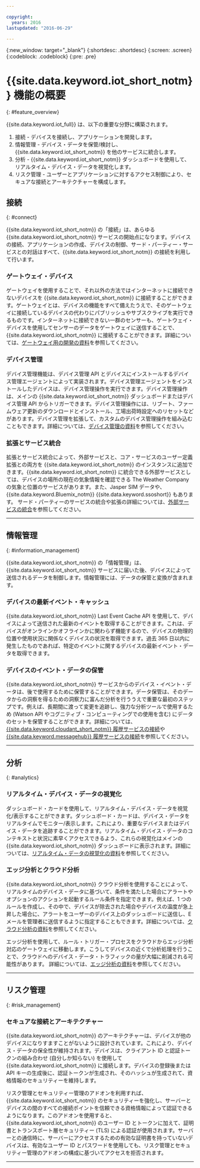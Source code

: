 ```yaml
---

copyright:
  years: 2016
lastupdated: "2016-06-29"

---
```


{:new_window: target="\_blank"}
{:shortdesc: .shortdesc}
{:screen: .screen}
{:codeblock: .codeblock}
{:pre: .pre}

# {{site.data.keyword.iot_short_notm}} 機能の概要
{: #feature_overview}

{{site.data.keyword.iot_full}} は、以下の重要な分野に構築されます。

  1. 接続 - デバイスを接続し、アプリケーションを開発します。
  2. 情報管理 - デバイス・データを保管/検討し、{{site.data.keyword.iot_short_notm}} を他のサービスに統合します。
  3. 分析 - {{site.data.keyword.iot_short_notm}} ダッシュボードを使用して、リアルタイム・デバイス・データを視覚化します。
  4. リスク管理 - ユーザーとアプリケーションに対するアクセス制御により、セキュアな接続とアーキテクチャーを構成します。

## 接続
{: #connect}

{{site.data.keyword.iot_short_notm}} の「接続」は、あらゆる {{site.data.keyword.iot_short_notm}} サービスの開始点になります。デバイスの接続、アプリケーションの作成、デバイスの制御、サード・パーティー・サービスとの対話はすべて、{{site.data.keyword.iot_short_notm}} の接続を利用して行います。

### ゲートウェイ・デバイス

ゲートウェイを使用することで、それ以外の方法ではインターネットに接続できないデバイスを {{site.data.keyword.iot_short_notm}} に接続することができます。ゲートウェイとは、デバイスの機能をすべて備えたうえで、そのゲートウェイに接続しているデバイスの代わりにパブリッシュやサブスクライブを実行できるものです。インターネットに接続できない一群のセンサーも、ゲートウェイ・デバイスを使用してセンサーのデータをゲートウェイに送信することで、{{site.data.keyword.iot_short_notm}} に接続することができます。詳細については、[ゲートウェイ用の開発の資料](https://console.ng.bluemix.net/docs/services/IoT/gateways/gw_dev_index.html)を参照してください。

### デバイス管理

デバイス管理機能は、デバイス管理 API とデバイスにインストールするデバイス管理エージェントによって実装されます。デバイス管理エージェントをインストールしたデバイスは、デバイス管理操作を実行できます。デバイス管理操作は、メインの {{site.data.keyword.iot_short_notm}} ダッシュボードまたはデバイス管理 API からトリガーできます。デバイス管理操作には、リブート、ファームウェア更新のダウンロードとインストール、工場出荷時設定へのリセットなどがあります。デバイス管理を拡張して、カスタムのデバイス管理操作を組み込むこともできます。詳細については、[デバイス管理の資料](https://console.ng.bluemix.net/docs/services/IoT/devices/device_mgmt/index.html)を参照してください。

### 拡張とサービス統合

拡張とサービス統合によって、外部サービスと、コア・サービスのユーザー定義拡張との両方を {{site.data.keyword.iot_short_notm}} のインスタンスに追加できます。{{site.data.keyword.iot_short_notm}} に統合できる外部サービスとしては、デバイスの場所の現在の気象情報を確認できる The Weather Company の気象と位置のサービスがあります。また、Jasper SIM データや、{{site.data.keyword.Bluemix_notm}} {{site.data.keyword.ssoshort}} もあります。 サード・パーティーのサービスの統合や拡張の詳細については、[外部サービスの統合](https://console.ng.bluemix.net/docs/services/IoT/reference/extensions/index.html)を参照してください。

---

## 情報管理
{: #information_management}

{{site.data.keyword.iot_short_notm}} の「情報管理」は、{{site.data.keyword.iot_short_notm}} サービスに届いた後、デバイスによって送信されるデータを制御します。情報管理には、データの保管と変換が含まれます。

### デバイスの最新イベント・キャッシュ

{{site.data.keyword.iot_short_notm}} Last Event Cache API を使用して、デバイスによって送信された最新のイベントを取得することができます。これは、デバイスがオンラインかオフラインかに関わらず機能するので、デバイスの物理的位置や使用状況に関係なくデバイスの状況を取得できます。過去 365 日以内に発生したものであれば、特定のイベントに関するデバイスの最新イベント・データを取得できます。

### デバイスのイベント・データの保管

{{site.data.keyword.iot_short_notm}} サービスからのデバイス・イベント・データは、後で使用するために保管することができます。データ保管は、そのデータからの洞察を得るための洞察力に富んだ分析を行ううえで重要な最初のステップです。例えば、長期間に渡って変更を追跡し、強力な分析ツールで使用するため (Watson API やコグニティブ・コンピューティングでの使用を含む) にデータのセットを保管することができます。詳細については、[{{site.data.keyword.cloudant_short_notm}} 履歴サービスの接続](https://console.ng.bluemix.net/docs/services/IoT/cloudant_connector.html)や [{{site.data.keyword.messagehub}} 履歴サービスの接続](https://console.ng.bluemix.net/docs/services/IoT/message_hub.html)を参照してください。

---

## 分析
{: #analytics}

### リアルタイム・デバイス・データの視覚化

ダッシュボード・カードを使用して、リアルタイム・デバイス・データを視覚化/表示することができます。ダッシュボード・カードは、デバイス・データをリアルタイムでモニター/表示します。これにより、重要なデバイスまたはデバイス・データを追跡することができます。リアルタイム・デバイス・データのコンテキストと状況に素早くアクセスできるよう、これらの視覚化はメインの {{site.data.keyword.iot_short_notm}} ダッシュボードに表示されます。詳細については、[リアルタイム・データの視覚化の資料](https://console.ng.bluemix.net/docs/services/IoT/data_visualization.html)を参照してください。

### エッジ分析とクラウド分析

{{site.data.keyword.iot_short_notm}} クラウド分析を使用することによって、リアルタイムのデバイス・データに基づいて、条件を満たした場合にアラートやオプションのアクションを起動するルール条件を指定できます。例えば、1 つのルールを作成し、その中で、デバイスが除去された場合やデバイスの温度が急上昇した場合に、アラートをユーザーのデバイス上のダッシュボードに送信し、E メールを管理者に送信するように指定することもできます。詳細については、[クラウド分析の資料](https://console.ng.bluemix.net/docs/services/IoT/cloud_analytics.html)を参照してください。

エッジ分析を使用して、ルール・トリガー・プロセスをクラウドからエッジ分析対応のゲートウェイに移動します。こうしてデバイスの近くで分析処理を行うことで、クラウドへのデバイス・データ・トラフィックの量が大幅に削減される可能性があります。
詳細については、[エッジ分析の資料](https://console.ng.bluemix.net/docs/services/IoT/edge_analytics.html)を参照してください。

---

## リスク管理
{: #risk_management}

### セキュアな接続とアーキテクチャー

{{site.data.keyword.iot_short_notm}} のアーキテクチャーは、デバイスが他のデバイスになりすますことがないように設計されています。これにより、デバイス・データの保全性が維持されます。デバイスは、クライアント ID と認証トークンの組み合わせ (自分しか知らない) を使用して {{site.data.keyword.iot_short_notm}} に接続します。デバイスの登録後または API キーの生成後に、認証トークンが生成され、そのハッシュが生成されて、資格情報のセキュリティーを維持します。

リスク管理とセキュリティー管理のアドオンを利用すれば、{{site.data.keyword.iot_short_notm}} のセキュリティーを強化し、サーバーとデバイスの間のすべての接続ポイントを信頼できる資格情報によって認証できるようになります。このアドオンを使用すると、{{site.data.keyword.iot_short_notm}} のユーザー ID とトークンに加えて、証明書とトランスポート層セキュリティー (TLS) による認証が使用されます。サーバーとの通信時に、サーバーにアクセスするための有効な証明書を持っていないデバイスは、有効なユーザー ID とパスワードを使用しても、リスク管理とセキュリティー管理のアドオンの構成に基づいてアクセスを拒否されます。

---
